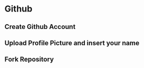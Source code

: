 # Github

## Create Github Account

## Upload Profile Picture and insert your name

## Fork Repository



